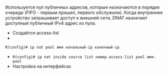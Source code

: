 Используется пул публичных адресов, которые назначаются в порядке очереди (FIFO - первым пришел, первого обслужили).
Когда внутреннее устройство запрашивает доступ к внешней сети, DNAT назначает доступный публичный IPv4 адрес из пула.
- Создаётся access-list
- 

`R(config)# ip nat pool имя начальный-ip конечный-ip`
- `R(config)# ip nat inside source list номер-access-list pool имя-pool`
- Настройка на интерфейсах
